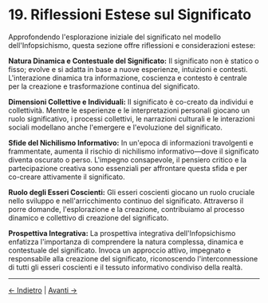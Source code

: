 # 19. Riflessioni Estese sul Significato

Approfondendo l'esplorazione iniziale del significato nel modello dell'Infopsichismo, questa sezione offre riflessioni e considerazioni estese:

**Natura Dinamica e Contestuale del Significato:**
Il significato non è statico o fisso; evolve e si adatta in base a nuove esperienze, intuizioni e contesti. L'interazione dinamica tra informazione, coscienza e contesto è centrale per la creazione e trasformazione continua del significato.

**Dimensioni Collettive e Individuali:**
Il significato è co-creato da individui e collettività. Mentre le esperienze e le interpretazioni personali giocano un ruolo significativo, i processi collettivi, le narrazioni culturali e le interazioni sociali modellano anche l'emergere e l'evoluzione del significato.

**Sfide del Nichilismo Informativo:**
In un'epoca di informazioni travolgenti e frammentate, aumenta il rischio di nichilismo informativo—dove il significato diventa oscurato o perso. L'impegno consapevole, il pensiero critico e la partecipazione creativa sono essenziali per affrontare questa sfida e per co-creare attivamente il significato.

**Ruolo degli Esseri Coscienti:**
Gli esseri coscienti giocano un ruolo cruciale nello sviluppo e nell'arricchimento continuo del significato. Attraverso il porre domande, l'esplorazione e la creazione, contribuiamo al processo dinamico e collettivo di creazione del significato.

**Prospettiva Integrativa:**
La prospettiva integrativa dell'Infopsichismo enfatizza l'importanza di comprendere la natura complessa, dinamica e contestuale del significato. Invoca un approccio attivo, impegnato e responsabile alla creazione del significato, riconoscendo l'interconnessione di tutti gli esseri coscienti e il tessuto informativo condiviso della realtà.

---
<div class="navigation-links">
<a href="18_Infopsichismo_e_Filosofia_del_Linguaggio.md" class="nav-link prev-link">← Indietro</a> | <a href="20_Glossario.md" class="nav-link next-link">Avanti →</a>
</div>
